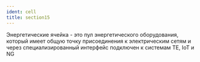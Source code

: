 ```yaml
---
ident: cell
title: section15
---
```


Энергетические ячейка - это пул энергетического оборудования, который имеет общую точку присоединения к электрическим сетям и через специализированный интерфейс подключен к системам <span class="te">TE</span>, <span class="iot">IoT</span> и <span class="ng">NG</span>